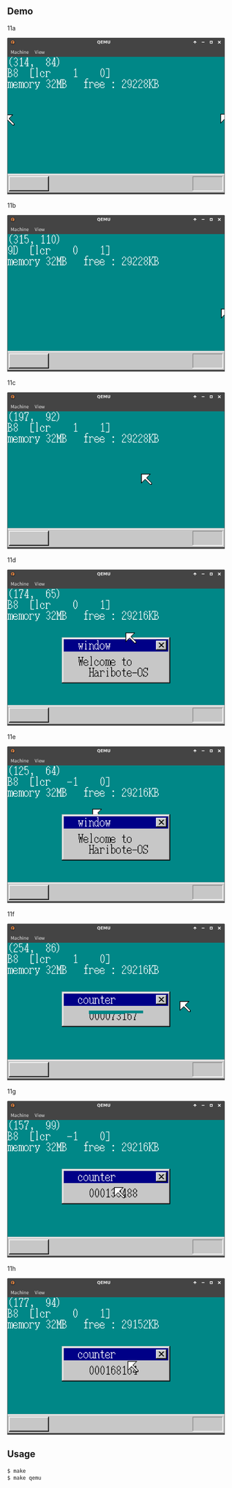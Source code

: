 ## Demo

11a

![template](https://github.com/watermelon892/OSPractice/blob/master/11_Window/pic/11a.png)

11b

![template](https://github.com/watermelon892/OSPractice/blob/master/11_Window/pic/11b.png)

11c

![template](https://github.com/watermelon892/OSPractice/blob/master/11_Window/pic/11c.png)

11d

![template](https://github.com/watermelon892/OSPractice/blob/master/11_Window/pic/11d.png)

11e

![template](https://github.com/watermelon892/OSPractice/blob/master/11_Window/pic/11e.png)

11f

![template](https://github.com/watermelon892/OSPractice/blob/master/11_Window/pic/11f.png)

11g

![template](https://github.com/watermelon892/OSPractice/blob/master/11_Window/pic/11g.png)

11h

![template](https://github.com/watermelon892/OSPractice/blob/master/11_Window/pic/11h.png)

## Usage

```
$ make
$ make qemu
```
